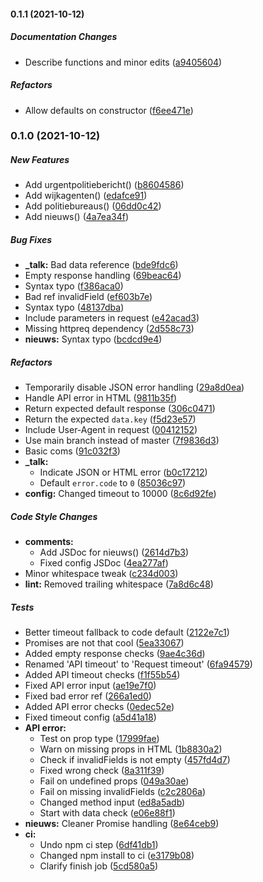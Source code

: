 #### 0.1.1 (2021-10-12)

##### Documentation Changes

*  Describe functions and minor edits ([a9405604](https://github.com/fvdm/nodejs-politieapi/commit/a9405604614f0a8d020038c5bd9505dcaf25cc26))

##### Refactors

*  Allow defaults on constructor ([f6ee471e](https://github.com/fvdm/nodejs-politieapi/commit/f6ee471e76ba02a5d4c917d38e3b55773ac2580d))

### 0.1.0 (2021-10-12)

##### New Features

*  Add urgentpolitiebericht() ([b8604586](https://github.com/fvdm/nodejs-politieapi/commit/b86045866f8cb388f7afebb7eee7f5d8040ef6b9))
*  Add wijkagenten() ([edafce91](https://github.com/fvdm/nodejs-politieapi/commit/edafce912ba96fc8642ee25ad8ce099a0efc8ae8))
*  Add politiebureaus() ([06dd0c42](https://github.com/fvdm/nodejs-politieapi/commit/06dd0c42a989a7a35a47ffb036f04419b7ec4df4))
*  Add nieuws() ([4a7ea34f](https://github.com/fvdm/nodejs-politieapi/commit/4a7ea34f19bbe0e0465362f657b0ed1fd1cbdb12))

##### Bug Fixes

* **_talk:**  Bad data reference ([bde9fdc6](https://github.com/fvdm/nodejs-politieapi/commit/bde9fdc615cef88e501b0fce457eac33a81f717b))
*  Empty response handling ([69beac64](https://github.com/fvdm/nodejs-politieapi/commit/69beac649bd0c6a6ca2e80641e0d091ae814d43a))
*  Syntax typo ([f386aca0](https://github.com/fvdm/nodejs-politieapi/commit/f386aca0e6348e76e8cd45d88345b5cc35946617))
*  Bad ref invalidField ([ef603b7e](https://github.com/fvdm/nodejs-politieapi/commit/ef603b7e1dd64b27e50bbf772b705195f6285444))
*  Syntax typo ([48137dba](https://github.com/fvdm/nodejs-politieapi/commit/48137dbaa01c36e10036e798ee832bdf307298da))
*  Include parameters in request ([e42acad3](https://github.com/fvdm/nodejs-politieapi/commit/e42acad3d13b00341fbbe0e18da0eba68c432389))
*  Missing httpreq dependency ([2d558c73](https://github.com/fvdm/nodejs-politieapi/commit/2d558c73f546f4c56613c2b86d126cb2bb2a4ca0))
* **nieuws:**  Syntax typo ([bcdcd9e4](https://github.com/fvdm/nodejs-politieapi/commit/bcdcd9e4344fc340df4ac3d16e69e00cd99622ee))

##### Refactors

*  Temporarily disable JSON error handling ([29a8d0ea](https://github.com/fvdm/nodejs-politieapi/commit/29a8d0ea6cff422d2f2aa9075b623cf8de1bc0bb))
*  Handle API error in HTML ([9811b35f](https://github.com/fvdm/nodejs-politieapi/commit/9811b35f62ef6d69bb93ce3bc0cc63d57543f8ff))
*  Return expected default response ([306c0471](https://github.com/fvdm/nodejs-politieapi/commit/306c04714403d682ef167569d006a840e6666c2c))
*  Return the expected `data.key` ([f5d23e57](https://github.com/fvdm/nodejs-politieapi/commit/f5d23e57deaf31ce20f5e545d44564abbdc3fcdb))
*  Include User-Agent in request ([00412152](https://github.com/fvdm/nodejs-politieapi/commit/0041215215e58c2656f504978bbbc5e74e808a92))
*  Use main branch instead of master ([7f9836d3](https://github.com/fvdm/nodejs-politieapi/commit/7f9836d34ba06f80550049a9df44bced6cd8b434))
*  Basic coms ([91c032f3](https://github.com/fvdm/nodejs-politieapi/commit/91c032f345fd01b3ecb074b4200b61504a305c31))
* **_talk:**
  *  Indicate JSON or HTML error ([b0c17212](https://github.com/fvdm/nodejs-politieapi/commit/b0c172121b947d3a7cbf2d9cd4d7d6c5d13b364d))
  *  Default `error.code` to `0` ([85036c97](https://github.com/fvdm/nodejs-politieapi/commit/85036c97b75643138fda6ad5edb9eb14dc4285cd))
* **config:**  Changed timeout to 10000 ([8c6d92fe](https://github.com/fvdm/nodejs-politieapi/commit/8c6d92fe0a398b06ab7031d45e7fb2cee9a02d3a))

##### Code Style Changes

* **comments:**
  *  Add JSDoc for nieuws() ([2614d7b3](https://github.com/fvdm/nodejs-politieapi/commit/2614d7b3d6749b2a8367c61c20a00a8a65eca42e))
  *  Fixed config JSDoc ([4ea277af](https://github.com/fvdm/nodejs-politieapi/commit/4ea277af242cf13645ec23b9a66b35dec1f68582))
*  Minor whitespace tweak ([c234d003](https://github.com/fvdm/nodejs-politieapi/commit/c234d00300a7612604d50515e90b373fe095d4be))
* **lint:**  Removed trailing whitespace ([7a8d6c48](https://github.com/fvdm/nodejs-politieapi/commit/7a8d6c48ceb87abf5403aa234e03b3f7d4aa1aa6))

##### Tests

*  Better timeout fallback to code default ([2122e7c1](https://github.com/fvdm/nodejs-politieapi/commit/2122e7c154eefe75d7436168d27a713b85363f2c))
*  Promises are not that cool ([5ea33067](https://github.com/fvdm/nodejs-politieapi/commit/5ea33067da79c300fbed26532fd44cf21bfb50fc))
*  Added empty response checks ([9ae4c36d](https://github.com/fvdm/nodejs-politieapi/commit/9ae4c36dca5a9f95ae79a1c75423a2be8486f2b4))
*  Renamed 'API timeout' to 'Request timeout' ([6fa94579](https://github.com/fvdm/nodejs-politieapi/commit/6fa94579e0ee0aa41023b37c4fa81224ea698db1))
*  Added API timeout checks ([f1f55b54](https://github.com/fvdm/nodejs-politieapi/commit/f1f55b5457ef3434a1b0ff5ac62d43e43302228c))
*  Fixed API error input ([ae19e7f0](https://github.com/fvdm/nodejs-politieapi/commit/ae19e7f0da6bec2dfb2ea1da197d8a26513933f9))
*  Fixed bad error ref ([266a1ed0](https://github.com/fvdm/nodejs-politieapi/commit/266a1ed014037f7d4a5b57f8ecfcdd51f8f003af))
*  Added API error checks ([0edec52e](https://github.com/fvdm/nodejs-politieapi/commit/0edec52e16956511241b677899143fc41533e2f5))
*  Fixed timeout config ([a5d41a18](https://github.com/fvdm/nodejs-politieapi/commit/a5d41a18a5471242f0ac85b89be584472f574252))
* **API error:**
  *  Test on prop type ([17999fae](https://github.com/fvdm/nodejs-politieapi/commit/17999fae818add21789547ecb290377816eca207))
  *  Warn on missing props in HTML ([1b8830a2](https://github.com/fvdm/nodejs-politieapi/commit/1b8830a24ec72971311e9cc07f33513bf4d0f6b4))
  *  Check if invalidFields is not empty ([457fd4d7](https://github.com/fvdm/nodejs-politieapi/commit/457fd4d728537baad889c392525c7aaef657fd49))
  *  Fixed wrong check ([8a311f39](https://github.com/fvdm/nodejs-politieapi/commit/8a311f395cb97e3989880bd4b304f10c367bdcdd))
  *  Fail on undefined props ([049a30ae](https://github.com/fvdm/nodejs-politieapi/commit/049a30ae7791f8cbe97874ad8658b74688399668))
  *  Fail on missing invalidFields ([c2c2806a](https://github.com/fvdm/nodejs-politieapi/commit/c2c2806a9ed9bd15026a92bebff0c86e775b3aa2))
  *  Changed method input ([ed8a5adb](https://github.com/fvdm/nodejs-politieapi/commit/ed8a5adb0b235d57f4db10235701fd6bc96a68c1))
  *  Start with data check ([e06e88f1](https://github.com/fvdm/nodejs-politieapi/commit/e06e88f14b92a1688a75f7951a98a119dd5b95f3))
* **nieuws:**  Cleaner Promise handling ([8e64ceb9](https://github.com/fvdm/nodejs-politieapi/commit/8e64ceb9fed8fbe1768e9dc17c0c91a86f84fe1d))
* **ci:**
  *  Undo npm ci step ([6df41db1](https://github.com/fvdm/nodejs-politieapi/commit/6df41db1b7daad8baf50a214310aef230babd14c))
  *  Changed npm install to ci ([e3179b08](https://github.com/fvdm/nodejs-politieapi/commit/e3179b08a16c48bf510e0f20a1d5b0dde7bf6a41))
  *  Clarify finish job ([5cd580a5](https://github.com/fvdm/nodejs-politieapi/commit/5cd580a5f86ad867a38b992e5688db44ac30ff2f))

